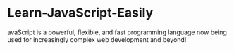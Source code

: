 # Learn-JavaScript-Easily
avaScript is a powerful, flexible, and fast programming language now being used for increasingly complex web development and beyond!
